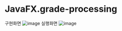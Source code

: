 # JavaFX.grade-processing
구현화면
![image](https://user-images.githubusercontent.com/115298517/213365805-88fa7613-afea-4680-a3f3-d77153f6274a.png)
실행화면
![image](https://user-images.githubusercontent.com/115298517/213365896-bdc62bbd-b4fa-4925-984a-6dcfb6b7d43d.png)

